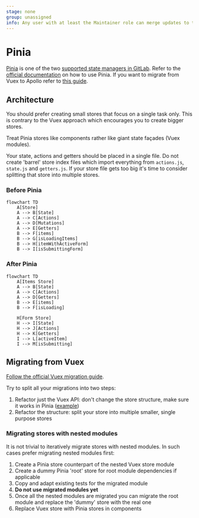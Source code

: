 ```yaml
---
stage: none
group: unassigned
info: Any user with at least the Maintainer role can merge updates to this content. For details, see https://docs.gitlab.com/ee/development/development_processes.html#development-guidelines-review.
---
```


# Pinia

[Pinia](https://pinia.vuejs.org/) is one of the two [supported state managers in GitLab](state_management.md).
Refer to the [official documentation](https://pinia.vuejs.org/core-concepts/) on how to use Pinia.
If you want to migrate from Vuex to Apollo refer to [this guide](migrating_from_vuex.md).

## Architecture

You should prefer creating small stores that focus on a single task only.
This is contrary to the Vuex approach which encourages you to create bigger stores.

Treat Pinia stores like components rather like giant state façades (Vuex modules).

Your state, actions and getters should be placed in a single file.
Do not create 'barrel' store index files which import everything from `actions.js`, `state.js` and `getters.js`.
If your store file gets too big it's time to consider splitting that store into multiple stores.

### Before Pinia

```mermaid
flowchart TD
    A[Store]
    A --> B[State]
    A --> C[Actions]
    A --> D[Mutations]
    A --> E[Getters]
    B --> F[items]
    B --> G[isLoadingItems]
    B --> H[itemWithActiveForm]
    B --> I[isSubmittingForm]
```

### After Pinia

```mermaid
flowchart TD
    A[Items Store]
    A --> B[State]
    A --> C[Actions]
    A --> D[Getters]
    B --> E[items]
    B --> F[isLoading]

    H[Form Store]
    H --> I[State]
    H --> J[Actions]
    H --> K[Getters]
    I --> L[activeItem]
    I --> M[isSubmitting]
```

## Migrating from Vuex

[Follow the official Vuex migration guide](https://pinia.vuejs.org/cookbook/migration-vuex.html).

Try to split all your migrations into two steps:

1. Refactor just the Vuex API: don't change the store structure, make sure it works in Pinia ([example](https://gitlab.com/gitlab-org/gitlab/-/merge_requests/149489))
1. Refactor the structure: split your store into multiple smaller, single purpose stores

### Migrating stores with nested modules

It is not trivial to iteratively migrate stores with nested modules.
In such cases prefer migrating nested modules first:

1. Create a Pinia store counterpart of the nested Vuex store module
1. Create a dummy Pinia 'root' store for root module dependencies if applicable
1. Copy and adapt existing tests for the migrated module
1. **Do not use migrated modules yet**
1. Once all the nested modules are migrated you can migrate the root module and replace the 'dummy' store with the real one
1. Replace Vuex store with Pinia stores in components
